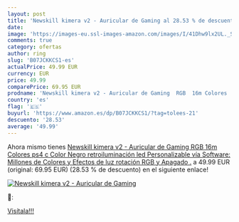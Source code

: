 ```yaml
---
layout: post
title: 'Newskill kimera v2 - Auricular de Gaming al 28.53 % de descuento'
date: 
image: 'https://images-eu.ssl-images-amazon.com/images/I/41Dhw9lx2UL._SL200_.jpg'
comments: true
category: ofertas
author: ring
slug: 'B07JCKKCS1-es'
actualPrice: 49.99 EUR
currency: EUR
price: 49.99
comparePrice: 69.95 EUR
prodname: 'Newskill kimera v2 - Auricular de Gaming  RGB  16m Colores  ps4 c  Color Negro  retroiluminación led Personalizable vía Software: Millones de Colores y Efectos de luz  rotación RGB y Apagado .'
country: 'es'
flag: '🇪🇸'
buyurl: 'https://www.amazon.es/dp/B07JCKKCS1/?tag=tolees-21'
descuento: '28.53'
average: '49.99'
---
```


Ahora mismo tienes [Newskill kimera v2 - Auricular de Gaming  RGB  16m Colores  ps4 c  Color Negro  retroiluminación led Personalizable vía Software: Millones de Colores y Efectos de luz  rotación RGB y Apagado .](https://www.amazon.es/dp/B07JCKKCS1/?tag=tolees-21) a 49.99 EUR (original: 69.95 EUR) (28.53 %  de descuento) en el siguiente enlace!

[![Newskill kimera v2 - Auricular de Gaming](https://images-eu.ssl-images-amazon.com/images/I/41Dhw9lx2UL._SL200_.jpg)](https://www.amazon.es/dp/B07JCKKCS1/?tag=tolees-21)

🔎:


[Visítala!!!](https://www.amazon.es/dp/B07JCKKCS1/?tag=tolees-21)
